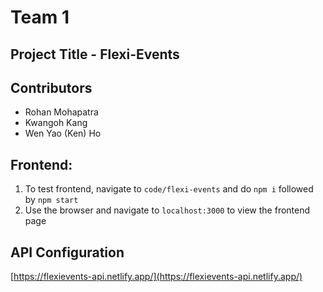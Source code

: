 # Team 1

## Project Title - Flexi-Events

## Contributors

- Rohan Mohapatra
- Kwangoh Kang
- Wen Yao (Ken) Ho

## Frontend:

1. To test frontend, navigate to `code/flexi-events` and do `npm i` followed by `npm start`
2. Use the browser and navigate to `localhost:3000` to view the frontend page

## API Configuration

[https://flexievents-api.netlify.app/](https://flexievents-api.netlify.app/)
